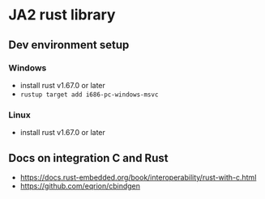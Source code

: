 # JA2 rust library

## Dev environment setup

### Windows

- install rust v1.67.0 or later
- `rustup target add i686-pc-windows-msvc`

### Linux

- install rust v1.67.0 or later

## Docs on integration C and Rust

- https://docs.rust-embedded.org/book/interoperability/rust-with-c.html
- https://github.com/eqrion/cbindgen
